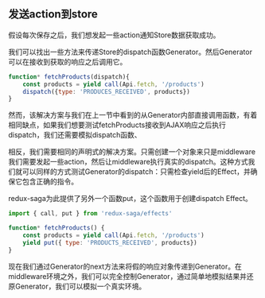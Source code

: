 ## 发送action到store

假设每次保存之后，我们想发起一些action通知Store数据获取成功。

我们可以找出一些方法来传递Store的dispatch函数Generator。然后Generator可以在接收到获取的响应之后调用它。

```javascript
function* fetchProducts(dispatch){
    const products = yield call(Api.fetch, '/products')
    dispatch({type: 'PRODUCES_RECEIVED', products})
}
```

然而，该解决方案与我们在上一节中看到的从Generator内部直接调用函数，有着相同缺点，如果我们想要测试fetchProducts接收到AJAX响应之后执行dispatch，我们还需要模拟dispatch函数、

相反，我们需要相同的声明式的解决方案。只需创建一个对象来只是middleware我们需要发起一些action，然后让middleware执行真实的dispatch。这种方式我们就可以同样的方式测试Generator的dispatch：只需检查yield后的Effect，并确保它包含正确的指令。

redux-saga为此提供了另外一个函数put，这个函数用于创建dispatch Effect。

```javascript
import { call, put } from 'redux-saga/effects'

function* fetchProducts() {
    const products = yield call(Api.fetch, '/products')
    yield put({ type: 'PRODUCTS_RECEIVED', products})
}
```

现在我们通过Generator的next方法来将假的响应对象传递到Generator。在middleware环境之外，我们可以完全控制Generator，通过简单地模拟结果并还原Generator，我们可以模拟一个真实环境。